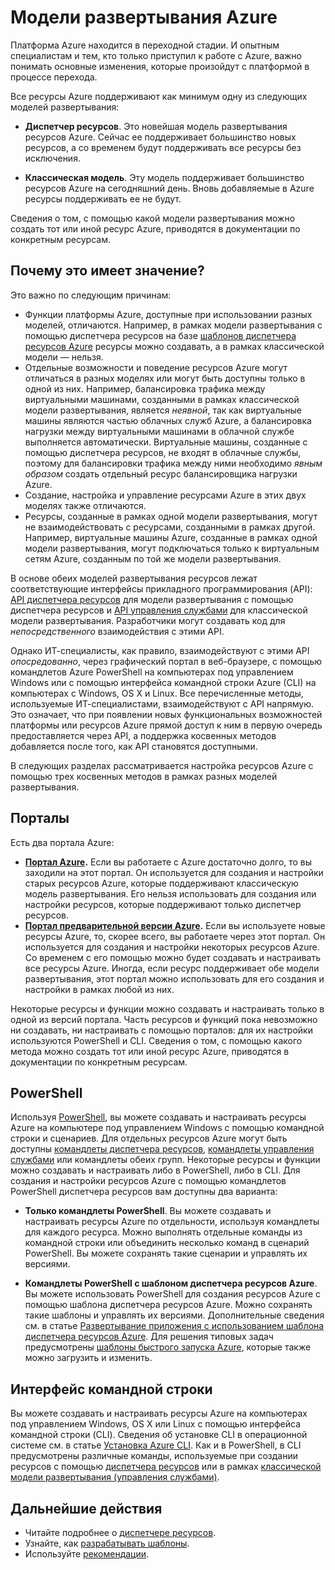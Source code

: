 <properties
   pageTitle="Модели развертывания: диспетчер ресурсов и управление службами (классическая модель) | Azure"
   description="Ознакомьтесь с основными различиями между классической моделью развертывания и моделью развертывания с помощью диспетчера ресурсов."
   services="virtual-network"
   documentationCenter=""
   authors="telmosampaio"
   manager="carolz"
   editor=""
   tags="azure-resource-manager,azure-service-management"/>

<tags
   ms.service="virtual-network"
   ms.devlang="na"
   ms.topic="article"
   ms.tgt_pltfrm="na"
   ms.workload="infrastructure-services"
   ms.date="08/14/2015"
   ms.author="telmos"/>

# Модели развертывания Azure

Платформа Azure находится в переходной стадии. И опытным специалистам и тем, кто только приступил к работе с Azure, важно понимать основные изменения, которые произойдут с платформой в процессе перехода.

Все ресурсы Azure поддерживают как минимум одну из следующих моделей развертывания:

- **Диспетчер ресурсов**. Это новейшая модель развертывания ресурсов Azure. Сейчас ее поддерживает большинство новых ресурсов, а со временем будут поддерживать все ресурсы без исключения.   
 
- **Классическая модель**. Эту модель поддерживает большинство ресурсов Azure на сегодняшний день. Вновь добавляемые в Azure ресурсы поддерживать ее не будут.

Сведения о том, с помощью какой модели развертывания можно создать тот или иной ресурс Azure, приводятся в документации по конкретным ресурсам.

## Почему это имеет значение? 

Это важно по следующим причинам:

- Функции платформы Azure, доступные при использовании разных моделей, отличаются. Например, в рамках модели развертывания с помощью диспетчера ресурсов на базе [шаблонов диспетчера ресурсов Azure](resource-group-overview.md/#template-deployment) ресурсы можно создавать, а в рамках классической модели — нельзя.
- Отдельные возможности и поведение ресурсов Azure могут отличаться в разных моделях или могут быть доступны только в одной из них. Например, балансировка трафика между виртуальными машинами, созданными в рамках классической модели развертывания, является *неявной*, так как виртуальные машины являются частью облачных служб Azure, а балансировка нагрузки между виртуальными машинами в облачной службе выполняется автоматически. Виртуальные машины, созданные с помощью диспетчера ресурсов, не входят в облачные службы, поэтому для балансировки трафика между ними необходимо *явным образом* создать отдельный ресурс балансировщика нагрузки Azure.  
- Создание, настройка и управление ресурсами Azure в этих двух моделях также отличаются.
- Ресурсы, созданные в рамках одной модели развертывания, могут не взаимодействовать с ресурсами, созданными в рамках другой. Например, виртуальные машины Azure, созданные в рамках одной модели развертывания, могут подключаться только к виртуальным сетям Azure, созданным по той же модели развертывания.    

В основе обеих моделей развертывания ресурсов лежат соответствующие интерфейсы прикладного программирования (API): [API диспетчера ресурсов](https://msdn.microsoft.com/library/azure/dn948464.aspx) для модели развертывания с помощью диспетчера ресурсов и [API управления службами](https://msdn.microsoft.com/library/azure/ee460799.aspx) для классической модели развертывания. Разработчики могут создавать код для *непосредственного* взаимодействия с этими API.

Однако ИТ-специалисты, как правило, взаимодействуют с этими API *опосредованно*, через графический портал в веб-браузере, с помощью командлетов Azure PowerShell на компьютерах под управлением Windows или с помощью интерфейса командной строки Azure (CLI) на компьютерах с Windows, OS X и Linux. Все перечисленные методы, используемые ИТ-специалистами, взаимодействуют с API напрямую. Это означает, что при появлении новых функциональных возможностей платформы или ресурсов Azure прямой доступ к ним в первую очередь предоставляется через API, а поддержка косвенных методов добавляется после того, как API становятся доступными.

В следующих разделах рассматривается настройка ресурсов Azure с помощью трех косвенных методов в рамках разных моделей развертывания.

## Порталы
Есть два портала Azure:

- **[Портал Azure](https://manage.windowsazure.com).** Если вы работаете с Azure достаточно долго, то вы заходили на этот портал. Он используется для создания и настройки старых ресурсов Azure, которые поддерживают классическую модель развертывания. Его нельзя использовать для создания или настройки ресурсов, которые поддерживают только диспетчер ресурсов. 
- **[Портал предварительной версии Azure](http://azure.microsoft.com/overview/preview-portal/).** Если вы используете новые ресурсы Azure, то, скорее всего, вы работаете через этот портал. Он используется для создания и настройки некоторых ресурсов Azure. Со временем с его помощью можно будет создавать и настраивать все ресурсы Azure. Иногда, если ресурс поддерживает обе модели развертывания, этот портал можно использовать для его создания и настройки в рамках любой из них. 

Некоторые ресурсы и функции можно создавать и настраивать только в одной из версий портала. Часть ресурсов и функций пока невозможно ни создавать, ни настраивать с помощью порталов: для их настройки используются PowerShell и CLI. Сведения о том, с помощью какого метода можно создать тот или иной ресурс Azure, приводятся в документации по конкретным ресурсам.

## PowerShell
Используя [PowerShell](powershell-install-configure.md), вы можете создавать и настраивать ресурсы Azure на компьютере под управлением Windows с помощью командной строки и сценариев. Для отдельных ресурсов Azure могут быть доступны [командлеты диспетчера ресурсов](https://msdn.microsoft.com/library/azure/mt125356.aspx), [командлеты управления службами](https://msdn.microsoft.com/library/azure/dn708504.aspx) или командлеты обеих групп. Некоторые ресурсы и функции можно создавать и настраивать либо в PowerShell, либо в CLI. Для создания и настройки ресурсов Azure с помощью командлетов PowerShell диспетчера ресурсов вам доступны два варианта:

- **Только командлеты PowerShell**. Вы можете создавать и настраивать ресурсы Azure по отдельности, используя командлеты для каждого ресурса. Можно выполнять отдельные команды из командной строки или объединить несколько команд в сценарий PowerShell. Вы можете сохранять такие сценарии и управлять их версиями.

- **Командлеты PowerShell с шаблоном диспетчера ресурсов Azure**. Вы можете использовать PowerShell для создания ресурсов Azure с помощью шаблона диспетчера ресурсов Azure. Можно сохранять такие шаблоны и управлять их версиями. Дополнительные сведения см. в статье [Развертывание приложения с использованием шаблона диспетчера ресурсов Azure](resource-group-template-deploy.md). Для решения типовых задач предусмотрены [шаблоны быстрого запуска Azure](http://azure.microsoft.com/documentation/templates/), которые также можно загрузить и изменить.

## Интерфейс командной строки
Вы можете создавать и настраивать ресурсы Azure на компьютерах под управлением Windows, OS X или Linux с помощью интерфейса командной строки (CLI). Сведения об установке CLI в операционной системе см. в статье [Установка Azure CLI](xplat-cli-install.md). Как и в PowerShell, в CLI предусмотрены различные команды, используемые при создании ресурсов с помощью [диспетчера ресурсов](xplat-cli-azure-resource-manager.md) или в рамках [классической модели развертывания (управления службами)](virtual-machines-command-line-tools.md).

## Дальнейшие действия

- Читайте подробнее о [диспетчере ресурсов](/resource-group-overview.md).
- Узнайте, как [разрабатывать шаблоны](/best-practices-resource-manager-design-templates.md).
- Используйте [рекомендации](/best-practices-resource-manager-examples.md).

<!---HONumber=Sept15_HO4-->